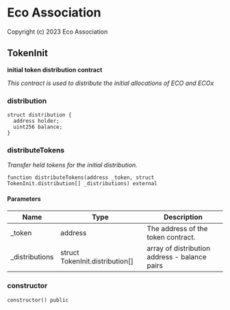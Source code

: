 # Eco Association

Copyright (c) 2023 Eco Association

## TokenInit

**initial token distribution contract**

_This contract is used to distribute the initial allocations of ECO and ECOx_

### distribution

```solidity
struct distribution {
  address holder;
  uint256 balance;
}
```

### distributeTokens

_Transfer held tokens for the initial distribution._

  ```solidity
  function distributeTokens(address _token, struct TokenInit.distribution[] _distributions) external
  ```
#### Parameters

| Name | Type | Description |
| ---- | ---- | ----------- |
| _token | address | The address of the token contract. |
| _distributions | struct TokenInit.distribution[] | array of distribution address - balance pairs |

### constructor

  ```solidity
  constructor() public
  ```

